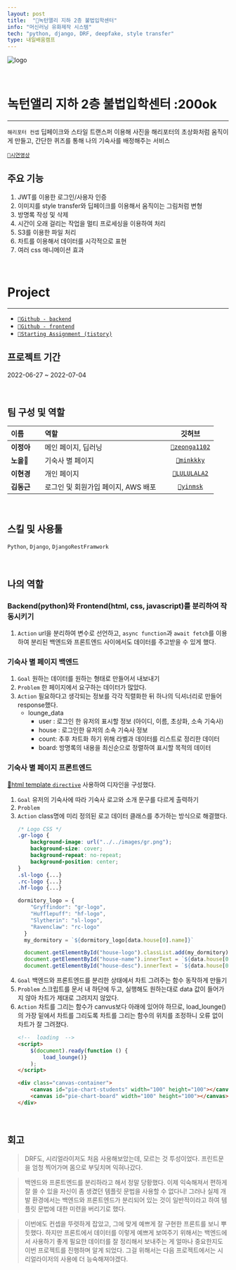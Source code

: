 ```yaml
---
layout: post
title:  "🎩녹턴앨리 지하 2층 불법입학센터"
info: "머신러닝 유화제작 시스템"
tech: "python, django, DRF, deepfake, style transfer"
type: 내일배움캠프
---
```


![logo](https://img1.daumcdn.net/thumb/R1280x0/?scode=mtistory2&fname=https%3A%2F%2Fblog.kakaocdn.net%2Fdn%2F3e6yO%2FbtrKwcahXrg%2FnPo5BEbkMCQ9w2SrVKSec0%2Fimg.png)

<br/>

# 녹턴앨리 지하 2층 불법입학센터 :200ok
---
`해리포터 컨셉`  딥페이크와 스타일 트랜스퍼 이용해 사진을 해리포터의 초상화처럼 움직이게 만들고, 간단한 퀴즈를 통해 나의 기숙사를 배정해주는 서비스

[`🔗시연영상`](https://tv.kakao.com/v/430183114)  

## 주요 기능
1. JWT를 이용한 로그인/사용자 인증
1. 이미지를 style transfer와 딥페이크를 이용해서 움직이는 그림처럼 변형
1. 방명록 작성 및 삭제
1. 시간이 오래 걸리는 작업을 멀티 프로세싱을 이용하여 처리
1. S3를 이용한 파일 처리
1. 차트를 이용해서 데이터를 시각적으로 표현
1. 여러 css 애니메이션 효과

<br/>

# Project
---
* [`🔗Github - backend`](https://github.com/cmjcum/200ok_backend)
* [`🔗Github - frontend`](https://github.com/cmjcum/200ok_frontend)
* [`🔗Starting Assignment (tistory)`](https://cold-charcoal.tistory.com/108)

## 프로젝트 기간
2022-06-27 ~ 2022-07-04

<br/>

## 팀 구성 및 역할

| 이름 | 역할 | 깃허브 |
|:----------|:----------|:----------:|
| **이정아&nbsp;&nbsp;&nbsp;&nbsp;** | 메인 페이지, 딥러닝 | [`🔗zeonga1102`](https://github.com/zeonga1102)|
| **노을🌱** | 기숙사 별 페이지 | [`🔗minkkky`](https://github.com/minkkky) |
| **이현경** | 개인 페이지 | [`🔗LULULALA2`](https://github.com/LULULALA2)|
| **김동근** | 로그인 및 회원가입 페이지, AWS 배포&nbsp;&nbsp;&nbsp;&nbsp; | [`🔗yinmsk`](https://github.com/yinmsk) |

<br/>

## 스킬 및 사용툴
`Python`, `Django`, `DjangoRestFramwork`

<br/>

## 나의 역할
### Backend(python)와 Frontend(html, css, javascript)를 분리하여 작동시키기
1. `Action` url을 분리하여 변수로 선언하고, `async function`과 `await fetch`를 이용하여 분리된 백엔드와 프론트엔드 사이에서도 데이터를 주고받을 수 있게 했다.

### 기숙사 별 페이지 백엔드
1. `Goal` 원하는 데이터를 원하는 형태로 만들어서 내보내기
1. `Problem` 한 페이지에서 요구하는 데이터가 많았다.
1. `Action` 필요하다고 생각되는 정보를 각각 직렬화한 뒤 하나의 딕셔너리로 만들어 response했다.
    * lounge_data
        * user : 로그인 한 유저의 표시할 정보 (아이디, 이름, 초상화, 소속 기숙사)
        * house : 로그인한 유저의 소속 기숙사 정보
        * count: 추후 차트화 하기 위해 라벨과 데이터를 리스트로 정리한 데이터
        * board: 방명록의 내용을 최신순으로 정렬하여 표시할 목적의 데이터

### 기숙사 별 페이지 프론트엔드
[🔗html template `directive`](https://html5up.net/directive) 사용하여 디자인을 구성했다.
1.  `Goal` 유저의 기숙사에 따라 기숙사 로고와 소개 문구를 다르게 출력하기
1. `Problem` 
1. `Action` class명에 미리 정의된 로고 데이터 클래스를 추가하는 방식으로 해결했다.
    ```css
    /* Logo CSS */
    .gr-logo {
        background-image: url("../../images/gr.png");
        background-size: cover;
        background-repeat: no-repeat;
        background-position: center;
    }
    .sl-logo {...}
    .rc-logo {...}
    .hf-logo {...}
    ```
    ```javascript
    dormitory_logo = {
        "Gryffindor": "gr-logo",
        "Hufflepuff": "hf-logo",
        "Slytherin": "sl-logo",
        "Ravenclaw": "rc-logo"
      }
      my_dormitory = `${dormitory_logo[data.house[0].name]}`

      document.getElementById("house-logo").classList.add(my_dormitory);
      document.getElementById("house-name").innerText = `${data.house[0].name}`
      document.getElementById("house-desc").innerText = `${data.house[0].desc}`
      ```
1. `Goal` 백엔드와 프론트엔드를 분리한 상태에서 차트 그려주는 함수 동작하게 만들기
1. `Problem` 스크립트를 문서 내 하단에 두고, 실행해도 원하는대로 data 값이 들어가지 않아 차트가 제대로 그려지지 않았다. 
1. `Action` 차트를 그리는 함수가 canvus보다 아래에 있어야 하므로, load_lounge()의 가장 밑에서 차트를 그리도록 차트를 그리는 함수의 위치를 조정하니 오류 없이 차트가 잘 그려졌다.
    ```html
    <!--  loading  -->
    <script>
        $(document).ready(function () {
            load_lounge()}
        );
    </script>

    <div class="canvas-container">
        <canvas id="pie-chart-students" width="100" height="100"></canvas>
        <canvas id="pie-chart-board" width="100" height="100"></canvas>
    </div>
    ```

<br/>

## 회고
>DRF도, 시리얼라이저도 처음 사용해보았는데, 모르는 것 투성이었다. 프린트문을 엄청 찍어가며 몸으로 부딪치며 익혀나갔다.  

>백엔드와 프론트엔드를 분리하라고 해서 정말 당황했다. 이제 익숙해져서 편하게 잘 쓸 수 있을 자신이 좀 생겼던 템플릿 문법을 사용할 수 없다니! 그러나 실제 개발 환경에서는 백엔드와 프론트엔드가 분리되어 있는 것이 일반적이라고 하여 템플릿 문법에 대한 미련을 버리기로 했다.

>이번에도 컨셉을 뚜렷하게 잡았고, 그에 맞게 예쁘게 잘 구현한 프론트를 보니 뿌듯했다. 하지만 프론트에서 데이터를 이렇게 예쁘게 보여주기 위해서는 백엔드에서 사용하기 좋게 필요한 데이터를 잘 정리해서 보내주는 게 얼마나 중요한지도 이번 프로젝트를 진행하며 알게 되었다. 그걸 위해서는 다음 프로젝트에서는 시리얼라이저의 사용에 더 능숙해져야겠다.
